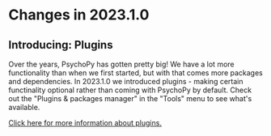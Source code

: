 # Changes in 2023.1.0

## Introducing: Plugins
Over the years, PsychoPy has gotten pretty big! We have a lot more functionality than when we 
first started, but with that comes more packages and dependencies. In 2023.1.0 we introduced 
plugins - making certain functinality optional rather than coming with PsychoPy by default. 
Check out the "Plugins & packages manager" in the "Tools" menu to see what's available.

[Click here for more information about plugins.](https://www.psychopy.org/usingplugins.html)